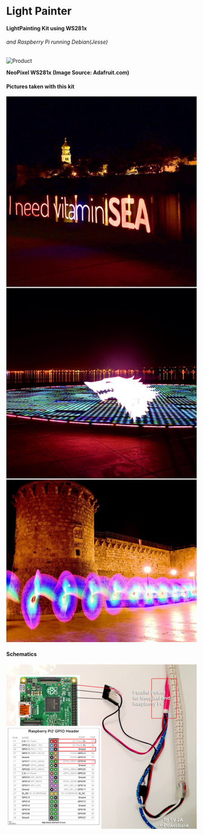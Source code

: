 Light Painter
=============


#### LightPainting Kit using WS281x
###### and Raspberry Pi running Debian(Jesse)

![Product](https://cdn-learn.adafruit.com/products/images/000/001/507/medium310/1507-00.jpg)

**NeoPixel WS281x (Image Source: Adafruit.com)**

#### Pictures taken with this kit
![Example](https://raw.githubusercontent.com/zandegran/RPI_Lightpainter_Neopixel-ws281x-/master/Images/1.jpg )
![Example](https://raw.githubusercontent.com/zandegran/RPI_Lightpainter_Neopixel-ws281x-/master/Images/2.jpg )
![Example](https://raw.githubusercontent.com/zandegran/RPI_Lightpainter_Neopixel-ws281x-/master/Images/3.jpg )

#### Schematics

![Setup](https://raw.githubusercontent.com/zandegran/RPI_Lightpainter_Neopixel-ws281x-/master/Images/Setup.jpg)


